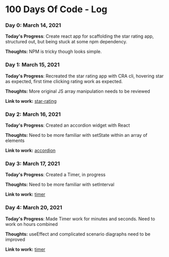 # 100 Days Of Code - Log

### Day 0: March 14, 2021

**Today's Progress**: Create react app for scaffolding the star rating app, structured out, but being stuck at some npm dependency.

**Thoughts:** NPM is tricky though looks simple.

### Day 1: March 15, 2021

**Today's Progress**: Recreated the star rating app with CRA cli, hovering star as expected, first time clicking rating work as expected.

**Thoughts:** More original JS array manipulation needs to be reviewed

**Link to work:** [star-rating](https://github.com/AndyHIT/star-rating/commit/ee6863b314a1d306e48fa1ad53aefa2500114dc8)

### Day 2: March 16, 2021

**Today's Progress**: Created an accordion widget with React

**Thoughts:** Need to be more familiar with setState within an array of elements

**Link to work:** [accordion](https://github.com/AndyHIT/accordion)

### Day 3: March 17, 2021

**Today's Progress**: Created a Timer, in progress

**Thoughts:** Need to be more familiar with setInterval

**Link to work:** [timer](https://github.com/AndyHIT/timer/commit/2a583f5cb6925677e336626b3f2339bbe588e44f)

### Day 4: March 20, 2021

**Today's Progress**: Made Timer work for minutes and seconds. Need to work on hours combined

**Thoughts:** useEffect and complicated scenario diagraphs need to be improved

**Link to work:** [timer](https://github.com/AndyHIT/timer/commit/99892f1ba654e57fe58b2f85c1904c25067ce6b4)

<!-- ### Day 0: February 30, 2016 (Example 2)
##### (delete me or comment me out)

**Today's Progress**: Fixed CSS, worked on canvas functionality for the app.

**Thoughts**: I really struggled with CSS, but, overall, I feel like I am slowly getting better at it. Canvas is still new for me, but I managed to figure out some basic functionality.

**Link(s) to work**: [Calculator App](http://www.example.com)


### Day 1: June 27, Monday

**Today's Progress**: I've gone through many exercises on FreeCodeCamp.

**Thoughts** I've recently started coding, and it's a great feeling when I finally solve an algorithm challenge after a lot of attempts and hours spent.

**Link(s) to work**
1. [Find the Longest Word in a String](https://www.freecodecamp.com/challenges/find-the-longest-word-in-a-string)
2. [Title Case a Sentence](https://www.freecodecamp.com/challenges/title-case-a-sentence) -->
